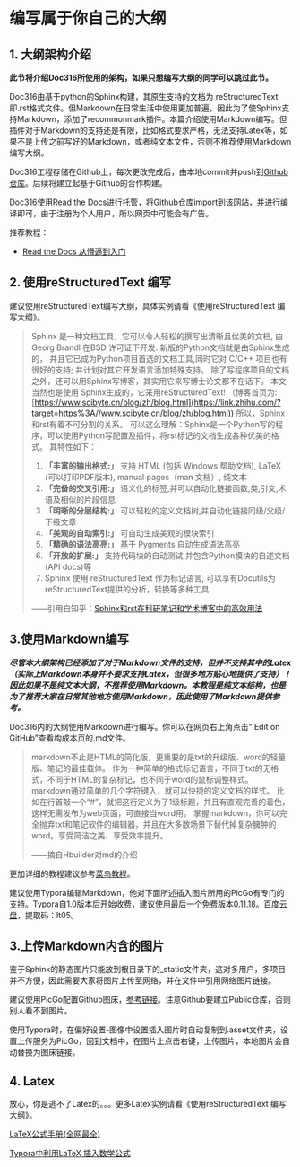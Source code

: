 # 编写属于你自己的大纲

## 1. 大纲架构介绍

**此节将介绍Doc316所使用的架构，如果只想编写大纲的同学可以跳过此节。**

Doc316由基于python的Sphinx构建，其原生支持的文档为 reStructuredText 即.rst格式文件。但Markdown在日常生活中使用更加普遍，因此为了使Sphinx支持Markdown，添加了recommonmark插件。本篇介绍使用Markdown编写。但插件对于Markdown的支持还是有限，比如格式要求严格，无法支持Latex等，如果不是上传之前写好的Markdown，或者纯文本文件，否则不推荐使用Markdown编写大纲。

Doc316工程存储在Github上，每次更改完成后，由本地commit并push到[Github仓库](https://github.com/FZR95/Doc316.git)。后续将建立起基于Github的合作构建。

Doc316使用Read the Docs进行托管，将Github仓库import到该网站，并进行编译即可，由于注册为个人用户，所以网页中可能会有广告。

推荐教程：

+ [Read the Docs 从懵逼到入门](http://t.csdn.cn/t1Tlw)

## 2. 使用reStructuredText 编写

建议使用reStructuredText编写大纲，具体实例请看《使用reStructuredText 编写大纲》。

> Sphinx 是一种文档工具，它可以令人轻松的撰写出清晰且优美的文档, 由 Georg Brandl 在BSD 许可证下开发. 新版的Python文档就是由Sphinx生成的， 并且它已成为Python项目首选的文档工具,同时它对 C/C++ 项目也有很好的支持; 并计划对其它开发语言添加特殊支持。 除了写程序项目的文档之外，还可以用Sphinx写博客，其实用它来写博士论文都不在话下。 本文当然也是使用 Sphinx生成的，它采用reStructuredText! （博客首页为: [https://www.scibyte.cn/blog/zh/blog.html](https://link.zhihu.com/?target=https%3A//www.scibyte.cn/blog/zh/blog.html)) 所以，Sphinx和rst有着不可分割的关系。 可以这么理解：Sphinx是一个Python写的程序，可以使用Python写配置及插件，将rst标记的文档生成各种优美的格式。 其特性如下：
>
> 1. **「丰富的输出格式:」** 支持 HTML (包括 Windows 帮助文档), LaTeX (可以打印PDF版本), manual pages（man 文档）, 纯文本
> 2. **「完备的交叉引用:」** 语义化的标签,并可以自动化链接函数,类,引文,术语及相似的片段信息
> 3. **「明晰的分层结构:」** 可以轻松的定义文档树,并自动化链接同级/父级/下级文章
> 4. **「美观的自动索引:」** 可自动生成美观的模块索引
> 5. **「精确的语法高亮:」** 基于 Pygments 自动生成语法高亮
> 6. **「开放的扩展:」** 支持代码块的自动测试,并包含Python模块的自述文档(API docs)等
> 7. Sphinx 使用 reStructuredText 作为标记语言, 可以享有Docutils为reStructuredText提供的分析，转换等多种工具.
>
> ——引用自知乎：[Sphinx和rst在科研笔记和学术博客中的高效用法](https://zhuanlan.zhihu.com/p/143141024)

## 3.使用Markdown编写

***尽管本大纲架构已经添加了对于Markdown文件的支持，但并不支持其中的Latex（实际上Markdown本身并不要求支持Latex，但很多地方贴心地提供了支持）！因此如果不是纯文本大纲，不推荐使用Markdown。本教程是纯文本结构，也是为了推荐大家在日常其他地方使用Markdown，因此使用了Markdown提供参考。***

Doc316内的大纲使用Markdown进行编写。你可以在网页右上角点击“ Edit on GitHub”查看构成本页的.md文件。

> markdown不止是HTML的简化版，更重要的是txt的升级版、word的轻量版、笔记的最佳载体。
> 作为一种简单的格式标记语言，不同于txt的无格式，不同于HTML的复杂标记，也不同于word的鼠标调整样式。markdown通过简单的几个字符键入，就可以快捷的定义文档的样式。
> 比如在行首敲一个“#”，就把这行定义为了1级标题，并且有直观完善的着色，这样无需发布为web页面，可直接当word用。
> 掌握markdown，你可以完全抛弃txt和笔记软件的编辑器，并且在大多数场景下替代掉复杂臃肿的word。享受简洁之美、享受效率提升。
>
> ——摘自Hbuilder对md的介绍

更加详细的教程建议参考[菜鸟教程](https://www.runoob.com/markdown/md-tutorial.html)。

建议使用Typora编辑Markdown，他对下面所述插入图片所用的PicGo有专门的支持。Typora自1.0版本后开始收费，建议使用最后一个免费版本[0.11.18](https://www.jianshu.com/p/a80af3a01e1a)。[百度云盘](https://pan.baidu.com/s/19JNVF8wrxRnDnxqDEo3Vug
)，提取码：lt05。

## 3.上传Markdown内含的图片

鉴于Sphinx的静态图片只能放到根目录下的_static文件夹，这对多用户，多项目并不方便，因此需要大家将图片上传至网络，并在文件中引用网络图片链接。

建议使用PicGo配置Github图床，[参考链接](https://www.jianshu.com/p/9d91355e8418)。注意Github要建立Public仓库，否则别人看不到图片。

使用Typora时，在偏好设置-图像中设置插入图片时自动复制到.asset文件夹，设置上传服务为PicGo，回到文档中，在图片上点击右键，上传图片，本地图片会自动替换为图床链接。

## 4. Latex

放心，你是逃不了Latex的。。。更多Latex实例请看《使用reStructuredText 编写大纲》。

[LaTeX公式手册(全网最全) ](https://www.cnblogs.com/1024th/p/11623258.html)

[Typora中利用LaTeX 插入数学公式](https://blog.csdn.net/happyday_d/article/details/83715440)

